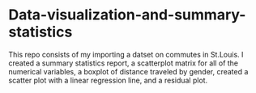 # Data-visualization-and-summary-statistics

This repo consists of my importing a datset on commutes in St.Louis.
I created a summary statistics report, a scatterplot matrix for all
of the numerical variables, a boxplot of distance traveled by gender, 
created a scatter plot with a linear regression line, and a
residual plot. 


